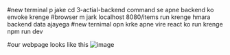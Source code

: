 #new terminal p jake cd 3-actial-backend command se apne backend ko envoke krenge
#browser m jark localhost 8080/items run krenge hmara backend data ajayega
#new ternimal opn krke apne vire react ko run krenge npm run dev

#our webpage looks like this
![image](https://github.com/ZestyZeeshan/Zest-Fashion/assets/141507225/7c3476e1-4656-442b-b65b-18df3388a486)
